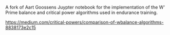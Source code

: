 
A fork of Aart Goossens Juypter notebook for the implementation of the W' Prime balance and critical power algorithms used in endurance training. 

https://medium.com/critical-powers/comparison-of-wbalance-algorithms-8838173e2c15
